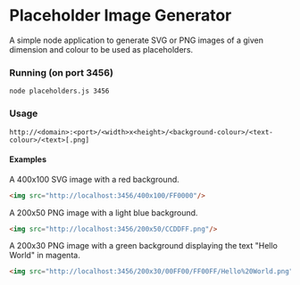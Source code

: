 # Placeholder Image Generator
A simple node application to generate SVG or PNG images of a given dimension and colour to be used as placeholders.

### Running (on port 3456)
    node placeholders.js 3456

### Usage

```
http://<domain>:<port>/<width>x<height>/<background-colour>/<text-colour>/<text>[.png]
```

#### Examples

A 400x100 SVG image with a red background.
```html
<img src="http://localhost:3456/400x100/FF0000"/>
```

A 200x50 PNG image with a light blue background.
```html
<img src="http://localhost:3456/200x50/CCDDFF.png"/>
```

A 200x30 PNG image with a green background displaying the text "Hello World" in magenta.
```html
<img src="http://localhost:3456/200x30/00FF00/FF00FF/Hello%20World.png"/>
```
